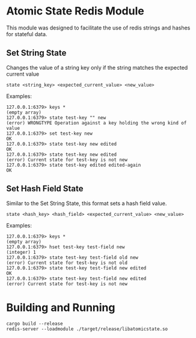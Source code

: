 # Atomic State Redis Module

This module was designed to facilitate the use of redis strings and hashes for stateful data.

## Set String State

Changes the value of a string key only if the string matches the expected current value

`state <string_key> <expected_current_value> <new_value>`

Examples:

```
127.0.0.1:6379> keys *
(empty array)
127.0.0.1:6379> state test-key "" new
(error) WRONGTYPE Operation against a key holding the wrong kind of value
127.0.0.1:6379> set test-key new
OK
127.0.0.1:6379> state test-key new edited
OK
127.0.0.1:6379> state test-key new edited
(error) Current state for test-key is not new
127.0.0.1:6379> state test-key edited edited-again
OK
```

## Set Hash Field State

Similar to the Set String State, this format sets a hash field value.

`state <hash_key> <hash_field> <expected_current_value> <new_value>`

Examples:

```
127.0.0.1:6379> keys *
(empty array)
127.0.0.1:6379> hset test-key test-field new
(integer) 1
127.0.0.1:6379> state test-key test-field old new
(error) Current state for test-key is not old
127.0.0.1:6379> state test-key test-field new edited
OK
127.0.0.1:6379> state test-key test-field new edited
(error) Current state for test-key is not new
```

# Building and Running

```
cargo build --release
redis-server --loadmodule ./target/release/libatomicstate.so
```